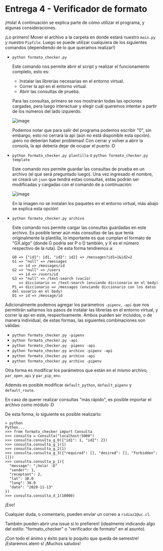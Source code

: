 # Entrega 4 - Verificador de formato

¡Hola! A continuación se explica parte de cómo utilizar el programa, y algunas consideraciones.

¡Lo primero! Mover el archivo a la carpeta en donde estará nuestro `main.py` y nuestro `Pipfile`. Luego se puede utilizar cualquiera de los siguientes comandos (dependiendo de lo que queramos realizar!)

* `python formato_checker.py`

  Este comando nos permite abrir el script y realizar el funcionamento completo, esto es:
  * Instalar las librerías necesarias en el entorno virtual.
  * Correr la api en el entorno virtual.
  * Abrir las consultas de prueba.

  Para las consultas, primero se nos mostrarán todas las opciones cargadas, pera luego interactuar y elegir cuál queremos intentar a partir de los números del lado izquierdo.

  ![image](https://drive.google.com/uc?export=view&id=1k5tEznCkuabJXe504MDTRbwmkVQ-kdLc)

  Podemos notar que para salir del programa podemos escribir "0", sin embargo, esto no cerrará la api (aún no está disponible esta opción). ¡pero no deberían haber problemas! Con cerrar y volver a abrir la consola, la api debería dejar de ocupar el puerto :D

* `python formato_checker.py plantilla` o `python formato_checker.py template`

  Este comando nos permite guardar las consultas de prueba en un archivo (el que será preguntado luego). Una vez ingresado el nombre, se creará un `json` que tendrá estas consultas, estas podrán ser modificadas y cargadas con el comando de a continuación:

  ![image](https://drive.google.com/uc?export=view&id=1gnsplfZKgenPbLRtLv5tz5fnhhgDtkFQ)

  En la imagen no se instalan los paquetes en el entorno virtual, más abajo se explica esta opción!

* `python formato_checker.py archivo`

  Este comando nos permite cargar las consultas guardadas en este archivo. Es posible tener aún más consultas de las que tenía originalmente la plantilla, lo importante es que cumplan el formato de "GX.algo" (donde G podría ser P o D también, y X es el número respectivo de la ruta). De esta forma tendremos a:

  ```
  G0 => {"id1": id1, "id2": id2} => /messages?id1=1&id2=2
  G1 => "null" => /messages
     => id => /messages/id
  G2 => "null" => /users
     => id => /users/id
  G3 => "null" => /text-search (vacío)
     => diccionario => /text-search (enviando diccionario en el body)
  P1 => diccionario => /messages (enviando diccionario con los datos del usuario en el body)
  D1 => id => /message/id
  ```

Adicionalmente podemos agregar los parámetros `-pipenv`, `-api` que nos permitirán saltarnos los pasos de instalar las librerías en el entorno virtual, y correr la api en este, respectivamente. Ambos pueden ser incluidos, o de manera individual, de estas formas, las siguientes combinaciones son válidas:

* `python formato_checker.py -pipenv`
* `python formato_checker.py -api`
* `python formato_checker.py -pipenv -api`
* `python formato_checker.py archivo -pipenv -api`
* `python formato_checker.py archivo -api`
* `python formato_checker.py archivo -pipenv`


Otra forma es modificar los parámetros que están en el mismo archivo, `par_open_api` y `par_pip_env`.

Además es posible modificar `default_python`, `default_pipenv` y `default_route`.

En caso de querer realizar consultas "más rápido", es posible importar el archivo como módulo :D

De esta forma, lo siguiente es posible realizarlo:

```
> python
Python...
>>> from formato_checker import Consulta
>>> consulta = Consulta("localhost:5000")
>>> consulta.consulta_g_0({"id1": 1, "id2": 2})
>>> consulta.consulta_g_1(1)
>>> consulta.consulta_g_2(1)
>>> consulta.consulta_g_3({"required": [], "desired": [], "forbidden": []})
>>> consulta.consulta_p_1({
  "message": "¡hola! :D"
  "sender": 1,
  "receptant": 2,
  "lat": 38.0
  "long": 38.0
  "date": "2020-11-13"
})
>>> consulta.consulta_d_1(10000)
```

¡Eso!

Cualquier duda, o comentario, pueden enviar un correo a `ridiaz2@uc.cl`.

También pueden abrir una issue si lo prefieren! (idealmente indicando algo del estilo: "formato_checker" o "verificador de formato" en el asunto).

¡Con todo el ánimo y éxito para lo poquito que queda de semestre! ¡Estaremos atent-s! ¡Muchos saludos!
